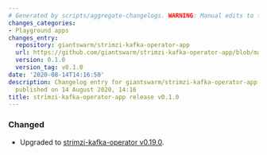 ```yaml
---
# Generated by scripts/aggregate-changelogs. WARNING: Manual edits to this files will be overwritten.
changes_categories:
- Playground apps
changes_entry:
  repository: giantswarm/strimzi-kafka-operator-app
  url: https://github.com/giantswarm/strimzi-kafka-operator-app/blob/master/CHANGELOG.md#010---2020-08-14
  version: 0.1.0
  version_tag: v0.1.0
date: '2020-08-14T14:16:50'
description: Changelog entry for giantswarm/strimzi-kafka-operator-app version 0.1.0,
  published on 14 August 2020, 14:16
title: strimzi-kafka-operator-app release v0.1.0
---
```


### Changed
- Upgraded to [strimzi-kafka-operator v0.19.0](https://github.com/strimzi/strimzi-kafka-operator/releases/tag/0.19.0).
